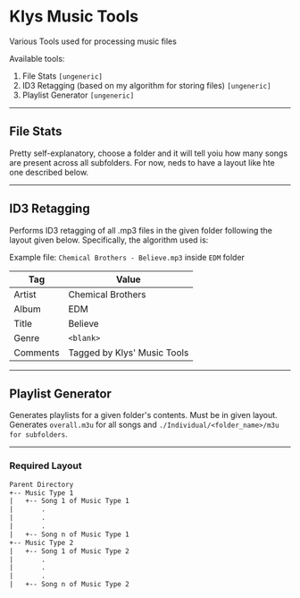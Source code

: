 # Klys Music Tools

Various Tools used for processing music files

Available tools:
1. File Stats `[ungeneric]`
2. ID3 Retagging (based on my algorithm for storing files) `[ungeneric]`
3. Playlist Generator `[ungeneric]`

---

## File Stats

Pretty self-explanatory, choose a folder and it will tell yoiu how many songs are present across all subfolders. For now, neds to have a layout like hte one described below.

---

## ID3 Retagging

Performs ID3 retagging of all .mp3 files in the given folder following the layout given below. Specifically, the algorithm used is:

Example file: `Chemical Brothers - Believe.mp3` inside  `EDM` folder

| Tag | Value |
| - | - |
| Artist  | Chemical Brothers |
| Album | EDM |
| Title | Believe |
| Genre | `<blank>` |
| Comments | Tagged by Klys' Music Tools |

---

## Playlist Generator

Generates playlists for a given folder's contents. Must be in given layout. Generates `overall.m3u` for all songs and `./Individual/<folder_name>/m3u for subfolders`.


---
### Required Layout

```txt
Parent Directory
+-- Music Type 1
|   +-- Song 1 of Music Type 1
|       .
|       .
|       .
|   +-- Song n of Music Type 1
+-- Music Type 2
|   +-- Song 1 of Music Type 2
|       .
|       .
|       .
|   +-- Song n of Music Type 2
```